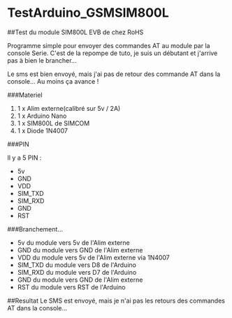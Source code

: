 # TestArduino_GSMSIM800L

##Test du module SIM800L EVB de chez RoHS

Programme simple pour envoyer des commandes AT au module par la console Serie.
C'est de la repompe de tuto, je suis un débutant et j'arrive pas à bien le brancher...

Le sms est bien envoyé, mais j'ai pas de retour des commande AT dans la console... Au moins ça avance !

###Materiel

1. 1 x Alim externe(calibré sur 5v / 2A)
2. 1 x Arduino Nano
3. 1 x SIM800L de SIMCOM
4. 1 x Diode 1N4007

###PIN

Il y a 5 PIN :
* 5v
* GND
* VDD
* SIM_TXD
* SIM_RXD
* GND
* RST
 
###Branchement...

* 5v du module vers 5v de l'Alim externe
* GND du module vers GND de l'Alim externe
* VDD du module vers 5v de l'Alim externe via 1N4007
* SIM_TXD du module vers D8 de l'Arduino
* SIM_RXD du module vers D7 de l'Arduino
* GND du module vers GND de l'Alim externe
* RST du module vers RST de l'Arduino

##Resultat
Le SMS est envoyé, mais je n'ai pas les retours des commandes AT dans la console...
